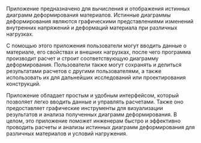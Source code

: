 Приложение предназначено для вычисления и отображения истинных диаграмм деформирования материалов. Истинные диаграммы деформирования являются графическими представлениями изменений внутренних напряжений и деформаций материала при различных нагрузках.

С помощью этого приложения пользователи могут вводить данные о материале, его свойствах и внешних нагрузках, после чего программа производит расчет и строит соответствующую диаграмму деформирования. Пользователи также могут сохранять и делиться результатами расчетов с другими пользователями, а также использовать их для дальнейших исследований или проектирования конструкций.

Приложение обладает простым и удобным интерфейсом, который позволяет легко вводить данные и управлять расчетами. Также оно предоставляет графические инструменты для визуализации результатов и анализа полученных диаграмм деформирования. В целом, это приложение поможет инженерам быстро и эффективно проводить расчеты и анализы истинных диаграмм деформирования для различных материалов и условий нагружения.

